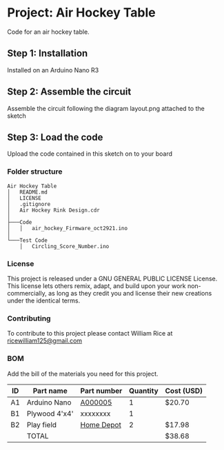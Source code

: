 # Project: Air Hockey Table

Code for an air hockey table.

## Step 1: Installation

Installed on an Arduino Nano R3

## Step 2: Assemble the circuit

Assemble the circuit following the diagram layout.png attached to the sketch

## Step 3: Load the code

Upload the code contained in this sketch on to your board

### Folder structure

```
Air Hockey Table
│   README.md
│   LICENSE
│   .gitignore
│   Air Hockey Rink Design.cdr   
│
├───Code
│   │   air_hockey_Firmware_oct2921.ino
│   
└───Test Code
    │   Circling_Score_Number.ino
```

### License
This project is released under a GNU GENERAL PUBLIC LICENSE License.
This license lets others remix, adapt, and build upon your work non-commercially,
as long as they credit you and license their new creations under the identical terms.

### Contributing
To contribute to this project please contact William Rice at ricewilliam125@gmail.com

### BOM
Add the bill of the materials you need for this project.

| ID  | Part name     | Part number                                                                                                                     | Quantity | Cost (USD) |
| --- | ------------- | ------------------------------------------------------------------------------------------------------------------------------- | -------- | ---------- |
| A1  | Arduino Nano  | [A000005](https://store.arduino.cc/products/arduino-nano)                                                                       | 1        | $20.70     |
| B1  | Plywood 4'x4' | xxxxxxxx                                                                                                                        | 1        |            |
| B2  | Play field    | [Home Depot](https://www.homedepot.com/p/EUCATILE-32-sq-ft-96-in-x-48-in-Hardboard-Thrifty-White-Tile-Board-HDDPTW48/205995949) | 2        | $17.98     |
|     | TOTAL         |                                                                                                                                 |          | $38.68     |
